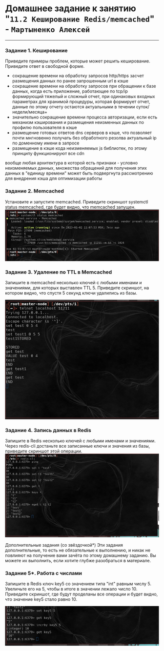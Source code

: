 # Домашнее задание к занятию "`11.2 Кеширование Redis/memcached`" - `Мартыненко Алексей`

---

### Задание 1. Кеширование
Приведите примеры проблем, которые может решить кеширование.
Приведите ответ в свободной форме.

+ сокращение времени на обработку запросов http/https засчет размещения данных по  ранее запрошенным url в кэше
+ сокращение времени на обработку запросов при обращении к базе данных, когда есть приложение, работающее по tcp/ip формирующий тяжелый и сложный отчет, при одинаковых входных параметрах для хранимой процедуры, которая формирует отчет, данные по этому отчету остаются актуальными в течении суток/недели/месяца+ 
+ значительно сокращение времени процесса авторизации, если есть механизм кэширования и размещения неизменных данных по профилю пользователя в кэше
+ размещение готовых ответов dns серверов в кэше, что позволяет почти мнгновенно получать без обработного резолва актуальный ip по доменному имени в запросе
+ размещение в кэше кода неизменяемых js библиотек, по этому принципу функционируют все cdn

вообще любая архитектура в которой есть признаки - условно неизменяемых данных, множества обращений для получения этих данных в "единицу времени" может быть подвергнута рассмотрению для внедрения кэша для оптимизации работы

### Задание 2. Memcached
Установите и запустите memcached.
Приведите скриншот systemctl status memcached, где будет видно, что memcached запущен.
![2-1](img/2-1.png)


### Задание 3. Удаление по TTL в Memcached
Запишите в memcached несколько ключей с любыми именами и значениями, для которых выставлен TTL 5.
Приведите скриншот, на котором видно, что спустя 5 секунд ключи удалились из базы.

![3-1](img/3-1.png)


### Задание 4. Запись данных в Redis
Запишите в Redis несколько ключей с любыми именами и значениями.
Через redis-cli достаньте все записанные ключи и значения из базы, приведите скриншот этой операции.
![4-1](img/4-1.png)


Дополнительные задания (со звёздочкой*)
Эти задания дополнительные, то есть не обязательные к выполнению, и никак не повлияют на получение вами зачёта по этому домашнему заданию. Вы можете их выполнить, если хотите глубже разобраться в материале.

### Задание 5*. Работа с числами
Запишите в Redis ключ key5 со значением типа "int" равным числу 5. Увеличьте его на 5, чтобы в итоге в значении лежало число 10.
Приведите скриншот, где будут проделаны все операции и будет видно, что значение key5 стало равно 10.

![5-1](img/5-1.png)

